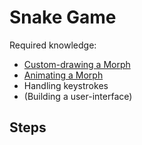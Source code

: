# Snake Game

Required knowledge:

* [Custom-drawing a Morph](//how-to-guides/morphic/draw-using-canvas.md)
* [Animating a Morph](//how-to-guides/morphic/animate.md)
* Handling keystrokes
* (Building a user-interface)

## Steps



